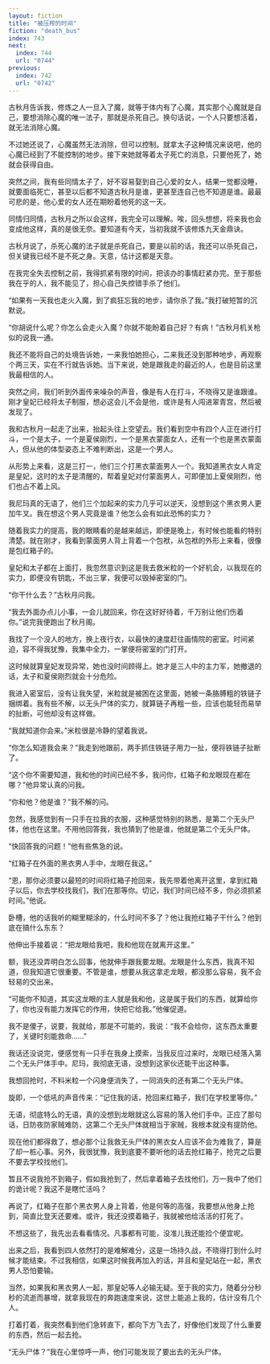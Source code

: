 ```yaml
---
layout: fiction
title: "被压榨的时间"
fiction: "death_bus"
index: 743
next:
  index: 744
  url: "0744"
previous:
  index: 742
  url: "0742"
---
```

古秋月告诉我，修炼之人一旦入了魔，就等于体内有了心魔，其实那个心魔就是自己，要想消除心魔的唯一法子，那就是杀死自己。换句话说，一个人只要想活着，就无法消除心魔。

不过她还说了，心魔虽然无法消除，但可以控制。就拿太子这种情况来说吧，他的心魔已经到了不能控制的地步。接下来她就等着太子死亡的消息，只要他死了，她就会获得自由。

突然之间，我有些同情太子了，好不容易娶到自己心爱的女人，结果一觉都没睡，就要面临死亡，甚至以后都不知道古秋月是谁，更甚至连自己也不知道是谁。最最可悲的是，他心爱的女人还在期盼着他死的这一天。

同情归同情，古秋月之所以会这样，我完全可以理解。唉，回头想想，将来我也会变成他这样，真的是很无奈。要知道有今天，当初我就不该修炼九天金鼎诀。

古秋月说了，杀死心魔的法子就是杀死自己，要是以前的话，我还可以杀死自己，但关键我已经不是不死之身。天意，估计这都是天意。

在我完全失去控制之前，我得抓紧有限的时间，把该办的事情赶紧办完。至于那些我在乎的人，我不能见了，担心自己失控错手杀了他们。

“如果有一天我也走火入魔，到了疯狂忘我的地步，请你杀了我。”我打破短暂的沉默说。

“你胡说什么呢？你怎么会走火入魔？你就不能盼着自己好？有病！”古秋月机关枪似的说我一通。

我还不能将自己的处境告诉她，一来我怕她担心，二来我还没到那种地步，再观察个两三天，实在不行就告诉她。当下来说，她是跟我走的最近的人，也是目前这里我最相信的人。

突然之间，我们听到外面传来噪杂的声音，像是有人在打斗，不晓得又是谁跟谁。刚才皇妃已经将太子制服，想必这会儿不会是他，或许是有人闯进翠青宫，然后被发现了。

我和古秋月一起走了出来，抬起头往上空望去。我们看到空中有四个人正在进行打斗，一个是太子，一个是夏侯刚烈，一个是黑衣蒙面女人，还有一个也是黑衣蒙面人，但从他的体型姿态上不难判断出，这是一个男人。

从形势上来看，这是三打一，他们三个打黑衣蒙面男人一个。我知道黑衣女人肯定是皇妃，这时的太子是清醒的，帮着皇妃对付蒙面男人，可即便加上夏侯刚烈，他们也占不着上风。

我尼玛真的无语了，他们三个加起来的实力几乎可以逆天，没想到这个黑衣男人更加牛叉。我在想这个男人究竟是谁？他怎么会有如此恐怖的实力？

随着我实力的提高，我的眼睛看的是越来越远，即便是晚上，有时候也能看的特别清楚。就在刚才，我看到蒙面男人背上背着一个包袱，从包袱的外形上来看，很像是包红箱子的。

皇妃和太子都在上面打，我忽然意识到这是我去救米粒的一个好机会，以我现在的实力，即便没有钥匙，不出三掌，我便可以毁掉密室的门。

“你干什么去？”古秋月问我。

“我去外面办点儿小事，一会儿就回来，你在这好好待着，千万别让他们伤着你。”说完我便跑出了秋月阁。

我找了一个没人的地方，换上夜行衣，以最快的速度赶往画情院的密室。时间紧迫，容不得我犹豫，我集中全力，一掌便将密室的门打开。

这时候就算皇妃发现异常，她也没时间顾得上。她才是三人中的主力军，她撤退的话，太子和夏侯刚烈就会十分危险。

我进入密室后，没有让我失望，米粒就是被困在这里面，她被一条胳膊粗的铁链子捆绑着。我有些不解，以无头尸体的实力，就算链子再粗一些，应该也能轻而易举的扯断，可他却没有这样做。

“我就知道你会来。”米粒很是冷静的望着我说。

“你怎么知道我会来？”我走到他跟前，两手抓住铁链子用力一扯，便将铁链子扯断了。

“这个你不需要知道，我和他的时间已经不多，我问你，红箱子和龙眼现在都在哪？”他异常认真的问我。

“你和他？他是谁？”我不解的问。

忽然，我感觉到有一只手在拉我的衣服，这种感觉特别的熟悉，是第二个无头尸体，他也在这里。不用他回答我，我也猜到了他是谁，他就是第二个无头尸体。

“快回答我的问题！”他有些焦急的说。

“红箱子在外面的黑衣男人手中，龙眼在我这。”

“恩，那你必须要以最短的时间将红箱子抢回来，我先带着他离开这里，拿到红箱子以后，你去学校找我们，我们在那等你。切记，我们时间已经不多，你必须抓紧时间。”他说。

卧槽，他的话我听的糊里糊涂的，什么时间不多了？他让我抢红箱子干什么？他到底在搞什么东东？

他伸出手接着说：“把龙眼给我吧，我和他现在就离开这里。”

额，我还没弄明白怎么回事，他就伸手跟我要龙眼。龙眼是什么东西，我真不知道，但我知道它很重要。不管是谁，想要从我这拿走龙眼，都没那么容易，我不会轻易的交出来。

“可能你不知道，其实这龙眼的主人就是我和他，这是属于我们的东西，就算给你了，你也没有能力发挥它的作用，快把它给我。”他催促道。

我不是傻子，说要，我就给，那是不可能的，我说：“我不会给你，这东西太重要了，关键时刻能救命……”

我话还没说完，便感觉有一只手在我身上摸索，当我反应过来时，龙眼已经落入第二个无头尸体手中。尼玛，我彻底无语，没想到这家伙还能干出这种事。

我想回抢时，不料米粒一个闪身便消失了，一同消失的还有第二个无头尸体。

旋即，一个低吼的声音传来：“记住我的话，抢回来红箱子，我们在学校里等你。”

无语，彻底特么的无语，真的没想到龙眼就这么容易的落入他们手中。正应了那句话，日防夜防家贼难防，这第二个无头尸体就相当于家贼，我根本就没有提防他。

现在他们都得救了，想必那个让我救无头尸体的黑衣女人应该不会为难我了，算是了却一桩心事。另外，我很犹豫，我到底要不要听他的话去抢红箱子，抢完之后要不要去学校找他们。

暂且不说我抢不到箱子，假如我抢到了，然后拿着箱子去找他们，万一我中了他们的诡计呢？我这不是瞎忙活吗？

再说了，红箱子在那个黑衣男人身上背着，他是何等的高强，我要想从他身上抢到，简直比登天还要难。或许，我还没摸着箱子，我就被他给活活的打死了。

不想这些了，我先出去看看情况。凡事都有可能，没准儿我还能捡个便宜呢。

出来之后，我看到四人依然打的是难解难分，这是一场持久战，不晓得打到什么时候才能结束。不过我相信，如果这时候我再加入的话，并且和皇妃站在一起，黑衣男人恐怕要输。

当然，如果我和黑衣男人一起，那皇妃等人必输无疑。至于我的实力，随着分分秒秒的流逝而暴增，就拿我现在的奔跑速度来说，这世上能追上我的，估计没有几个人。

打着打着，我突然看到他们急转直下，都向下方飞去了，好像他们发现了什么重要的东西，然后一起去抢。

“无头尸体？”我在心里惊呼一声，他们可能发现了要出去的无头尸体。